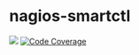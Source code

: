 # nagios-smartctl

![](https://github.com/kevincoakley/nagios-smartctl/workflows/Python%20package/badge.svg)
[![Code Coverage](https://codecov.io/gh/kevincoakley/nagios-smartctl/branch/master/graph/badge.svg)](https://codecov.io/gh/kevincoakley/nagios-smartctl/)
